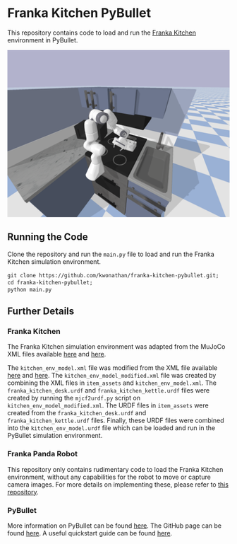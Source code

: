 # Franka Kitchen PyBullet

This repository contains code to load and run the [Franka Kitchen](https://robotics.farama.org/envs/franka_kitchen/) environment in PyBullet.

<img src="assets/franka-kitchen-pybullet.png" width="750">

## Running the Code

Clone the repository and run the `main.py` file to load and run the Franka Kitchen simulation environment.

```
git clone https://github.com/kwonathan/franka-kitchen-pybullet.git;
cd franka-kitchen-pybullet;
python main.py
```

## Further Details

### Franka Kitchen

The Franka Kitchen simulation environment was adapted from the MuJoCo XML files available [here](https://github.com/Farama-Foundation/D4RL/tree/master/d4rl/kitchen/adept_models) and [here](https://github.com/google-research/relay-policy-learning/tree/master/adept_models).

The `kitchen_env_model.xml` file was modified from the XML file available [here](https://github.com/Farama-Foundation/D4RL/blob/89141a689b0353b0dac3da5cba60da4b1b16254d/d4rl/kitchen/adept_envs/franka/assets/franka_kitchen_jntpos_act_ab.xml) and [here](https://github.com/google-research/relay-policy-learning/blob/cd70ac9334f584f86db281a1ffd3e5cbc3e5e293/adept_envs/adept_envs/franka/assets/franka_kitchen_jntpos_act_ab.xml). The `kitchen_env_model_modified.xml` file was created by combining the XML files in `item_assets` and `kitchen_env_model.xml`. The `franka_kitchen_desk.urdf` and `franka_kitchen_kettle.urdf` files were created by running the `mjcf2urdf.py` script on `kitchen_env_model_modified.xml`. The URDF files in `item_assets` were created from the `franka_kitchen_desk.urdf` and `franka_kitchen_kettle.urdf` files. Finally, these URDF files were combined into the `kitchen_env_model.urdf` file which can be loaded and run in the PyBullet simulation environment.

### Franka Panda Robot

This repository only contains rudimentary code to load the Franka Kitchen environment, without any capabilities for the robot to move or capture camera images. For more details on implementing these, please refer to [this repository](https://github.com/kwonathan/language-models-trajectory-generators).

### PyBullet

More information on PyBullet can be found [here](https://pybullet.org/wordpress/). The GitHub page can be found [here](https://github.com/bulletphysics/bullet3). A useful quickstart guide can be found [here](https://docs.google.com/document/d/10sXEhzFRSnvFcl3XxNGhnD4N2SedqwdAvK3dsihxVUA/edit?usp=sharing).
